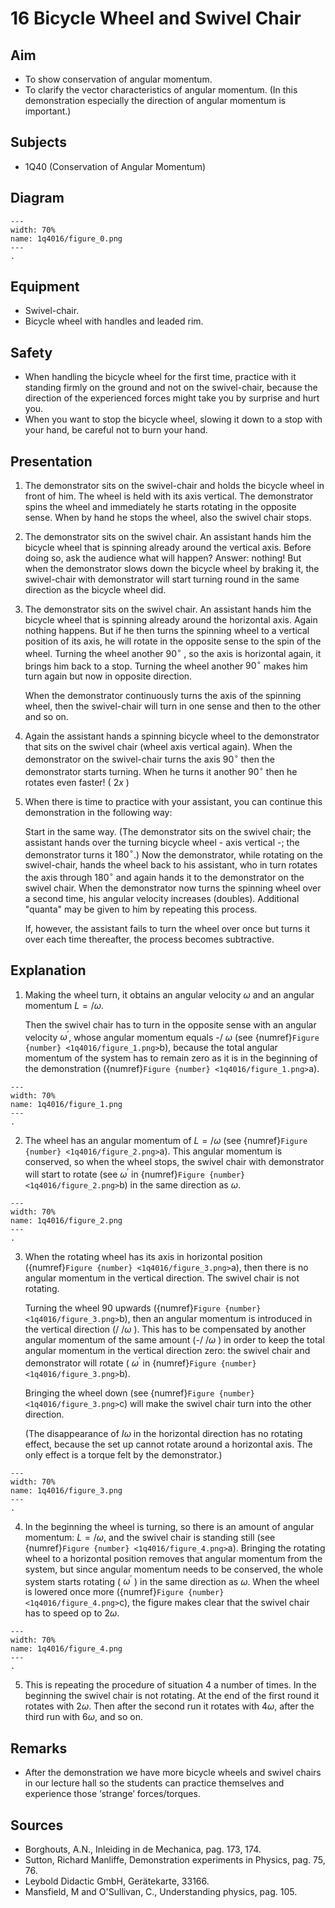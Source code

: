 

# 16 Bicycle Wheel and Swivel Chair 
    
  
## Aim   
 
 *  To show conservation of angular momentum. 
 *  To clarify the vector characteristics of angular momentum. (In this demonstration especially the direction of angular momentum is important.)
   
  
## Subjects   
* 1Q40 (Conservation of Angular Momentum)   

## Diagram
    
```{figure} figures/figure_0.png  
---  
width: 70%  
name: 1q4016/figure_0.png  
---  
. 
```
    
  
## Equipment   
 *  Swivel-chair. 
 *  Bicycle wheel with handles and leaded rim.   
  
## Safety   
 
 *  When handling the bicycle wheel for the first time, practice with it standing firmly on the ground and not on the swivel-chair, because the direction of the experienced forces might take you by surprise and hurt you. 
 *  When you want to stop the bicycle wheel, slowing it down to a stop with your hand, be careful not to burn your hand.
      
  
## Presentation   
1. The demonstrator sits on the swivel-chair and holds the bicycle wheel in front of him. The wheel is held with its axis vertical. The demonstrator spins the wheel and immediately he starts rotating in the opposite sense. When by hand he stops the wheel, also the swivel chair stops.
2. The demonstrator sits on the swivel chair. An assistant hands him the bicycle wheel that is spinning already around the vertical axis. Before doing so, ask the audience what will happen? Answer: nothing! But when the demonstrator slows down the bicycle wheel by braking it, the swivel-chair with demonstrator will start turning round in the same direction as the bicycle wheel did.
3. The demonstrator sits on the swivel chair. An assistant hands him the bicycle wheel that is spinning already around the horizontal axis. Again nothing happens. But if he then turns the spinning wheel to a vertical position of its axis, he will rotate in the opposite sense to the spin of the wheel. Turning the wheel another $90^\circ$ , so the axis is horizontal again, it brings him back to a stop. Turning the wheel another $90^\circ$ makes him turn again but now in opposite direction.

    When the demonstrator continuously turns the axis of the spinning wheel, then the swivel-chair will turn in one sense and then to the other and so on.

4. Again the assistant hands a spinning bicycle wheel to the demonstrator that sits on the swivel chair (wheel axis vertical again). When the demonstrator on the swivel-chair turns the axis $90^\circ$ then the demonstrator starts turning. When he turns it another $90^\circ$ then he rotates even faster! ( $2 x$ )
5. When there is time to practice with your assistant, you can continue this demonstration in the following way:

    Start in the same way. (The demonstrator sits on the swivel chair; the assistant hands over the turning bicycle wheel - axis vertical -; the demonstrator turns it $180^\circ$.) Now the demonstrator, while rotating on the swivel-chair, hands the wheel back to his assistant, who in turn rotates the axis through $180^\circ$ and again hands it to the demonstrator on the swivel chair. When the demonstrator now turns the spinning wheel over a second time, his angular velocity increases (doubles). Additional "quanta" may be given to him by repeating this process.

    If, however, the assistant fails to turn the wheel over once but turns it over each time thereafter, the process becomes subtractive.     
  
## Explanation   
1. Making the wheel turn, it obtains an angular velocity $\omega$ and an angular momentum $L=/ \omega$.

    Then the swivel chair has to turn in the opposite sense with an angular velocity $\omega^{'}$, whose angular momentum equals -/ $\omega$ (see {numref}`Figure {number} <1q4016/figure_1.png>`b), because the total angular momentum of the system has to remain zero as it is in the beginning of the demonstration ({numref}`Figure {number} <1q4016/figure_1.png>`a).
```{figure} figures/figure_1.png  
---  
width: 70%  
name: 1q4016/figure_1.png  
---  
. 
```


2. The wheel has an angular momentum of $L=/ \omega$ (see {numref}`Figure {number} <1q4016/figure_2.png>`a). This angular momentum is conserved, so when the wheel stops, the swivel chair with demonstrator will start to rotate (see $\omega^{'}$ in {numref}`Figure {number} <1q4016/figure_2.png>`b) in the same direction as $\omega$.
```{figure} figures/figure_2.png  
---  
width: 70%  
name: 1q4016/figure_2.png  
---  
. 
```
3. When the rotating wheel has its axis in horizontal position ({numref}`Figure {number} <1q4016/figure_3.png>`a), then there is no angular momentum in the vertical direction. The swivel chair is not rotating.

    Turning the wheel 90 upwards ({numref}`Figure {number} <1q4016/figure_3.png>`b), then an angular momentum is introduced in the vertical direction (/ $/ \omega$ ). This has to be compensated by another angular momentum of the same amount (-/ $/ \omega$ ) in order to keep the total angular momentum in the vertical direction zero: the swivel chair and demonstrator will rotate ( $\omega^{'}$ in {numref}`Figure {number} <1q4016/figure_3.png>`b).

    Bringing the wheel down (see {numref}`Figure {number} <1q4016/figure_3.png>`c) will make the swivel chair turn into the other direction.

    (The disappearance of $I \omega$ in the horizontal direction has no rotating effect, because the set up cannot rotate around a horizontal axis. The only effect is a torque felt by the demonstrator.)

```{figure} figures/figure_3.png  
---  
width: 70%  
name: 1q4016/figure_3.png  
---  
. 
```
4. In the beginning the wheel is turning, so there is an amount of angular momentum: $L=/ \omega$, and the swivel chair is standing still (see {numref}`Figure {number} <1q4016/figure_4.png>`a). Bringing the rotating wheel to a horizontal position removes that angular momentum from the system, but since angular momentum needs to be conserved, the whole system starts rotating ( $\omega^{'}$ ) in the same direction as $\omega$. When the wheel is lowered once more ({numref}`Figure {number} <1q4016/figure_4.png>`c), the figure makes clear that the swivel chair has to speed op to $2 \omega$.  
```{figure} figures/figure_4.png  
---  
width: 70%  
name: 1q4016/figure_4.png  
---  
. 
```
5. This is repeating the procedure of situation 4 a number of times. In the beginning the swivel chair is not rotating. At the end of the first round it rotates with $2 \omega$. Then after the second run it rotates with $4 \omega$, after the third run with $6 \omega$, and so on.
  
## Remarks
 *  After the demonstration we have more bicycle wheels and swivel chairs in our lecture hall so the students can practice themselves and experience those ‘strange’ forces/torques.   
  
## Sources   
- Borghouts, A.N., Inleiding in de Mechanica, pag. 173, 174.
- Sutton, Richard Manliffe, Demonstration experiments in Physics, pag. 75, 76.
- Leybold Didactic GmbH, Gerätekarte, 33166.
- Mansfield, M and O'Sullivan, C., Understanding physics, pag. 105.